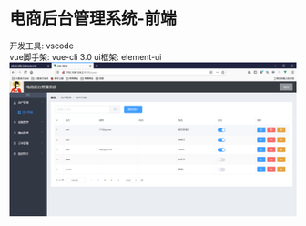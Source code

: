 # 电商后台管理系统-前端 </br>
开发工具: vscode </br>
vue脚手架: vue-cli 3.0  ui框架: element-ui </br>
<img src="https://github.com/Brighteststars/e-commerce/blob/master/images/1.png" />
